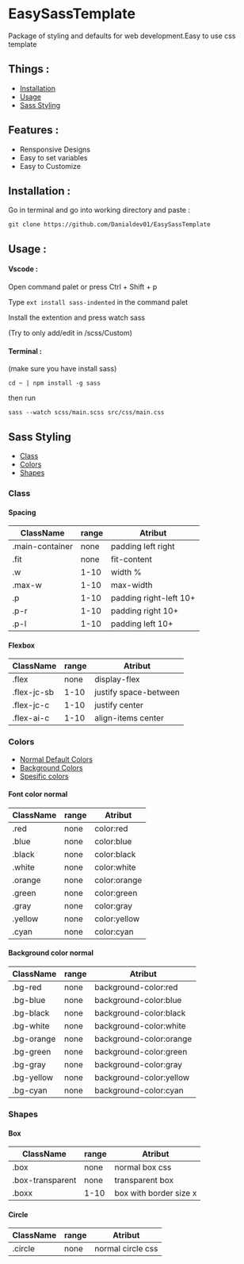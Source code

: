 # EasySassTemplate

Package of styling and defaults for web development.Easy to use css template 

## Things :
- [Installation](#installation)
- [Usage](#usage)
- [Sass Styling](#sass-styling)

## Features :

* Rensponsive Designs
* Easy to set variables
* Easy to Customize

## Installation :

Go in terminal and go into working directory and paste :

```
git clone https://github.com/Danialdev01/EasySassTemplate
```

## Usage :

#### Vscode :

Open command palet or press Ctrl + Shift + p

Type `ext install sass-indented` in the command palet

Install the extention and press watch sass

(Try to only add/edit in /scss/Custom)

#### Terminal :

(make sure you have install sass)

```
cd ~ | npm install -g sass
```

then run 

```
sass --watch scss/main.scss src/css/main.css
```

## Sass Styling
- [Class](#class)
- [Colors](#colors)
- [Shapes](#shapes)

### Class
#### Spacing
| ClassName         | range | Atribut               |
|-------------------|-------|-----------------------|
| .main-container   | none  | padding left right    |
| .fit              | none  | fit-content           |
| .w                | 1-10  | width %               |
| .max-w            | 1-10  | max-width             |
| .p                | 1-10  | padding right-left 10+|
| .p-r              | 1-10  | padding right 10+     |
| .p-l              | 1-10  | padding left 10+      |

#### Flexbox
| ClassName         | range |    Atribut            |
|-------------------|-------|-----------------------|
| .flex             | none  | display-flex          |
| .flex-jc-sb       | 1-10  | justify space-between |
| .flex-jc-c        | 1-10  | justify center        |
| .flex-ai-c        | 1-10  | align-items center    |

### Colors
- [Normal Default Colors](#font-color-normal)
- [Background Colors](#background-color-normal)
- [Spesific colors]()
#### Font color normal
| ClassName         | range |    Atribut            |
|-------------------|-------|-----------------------|
| .red              | none  | color:red             |
| .blue             | none  | color:blue            |
| .black            | none  | color:black           |
| .white            | none  | color:white           |
| .orange           | none  | color:orange          |
| .green            | none  | color:green           |
| .gray             | none  | color:gray            |
| .yellow           | none  | color:yellow          |
| .cyan             | none  | color:cyan            |

#### Background color normal
| ClassName         | range |    Atribut              |
|-------------------|-------|-------------------------|
| .bg-red           | none  | background-color:red    |
| .bg-blue          | none  | background-color:blue   |
| .bg-black         | none  | background-color:black  |
| .bg-white         | none  | background-color:white  | 
| .bg-orange        | none  | background-color:orange |
| .bg-green         | none  | background-color:green  |
| .bg-gray          | none  | background-color:gray   |
| .bg-yellow        | none  | background-color:yellow |
| .bg-cyan          | none  | background-color:cyan   |

### Shapes
#### Box
| ClassName         | range |    Atribut              |
|-------------------|-------|-------------------------|
| .box              | none  | normal box css          |
| .box-transparent  | none  | transparent box         |
| .boxx             | 1-10  | box with border size x |

#### Circle
| ClassName         | range |    Atribut              |
|-------------------|-------|-------------------------|
| .circle           | none  | normal circle css       |
